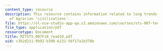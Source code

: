 ```yaml
---
content_type: resource
description: This resource contains information related to long trends in the era
  of Agrarian 'civilizations'.
file: https://ol-ocw-studio-app-qa.s3.amazonaws.com/courses/sts-007-technology-in-history-fall-2010/c3b2d2119b92b398623256f17a1b378b_MITSTS_007F10_read10.pdf
file_type: application/pdf
resourcetype: Document
title: MITSTS_007F10_read10.pdf
uid: c3b2d211-9b92-b398-6232-56f17a1b378b
---
```

